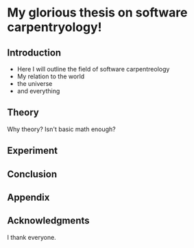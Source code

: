 # My glorious thesis on software carpentryology!

## Introduction

- Here I will outline the field of software carpentreology
- My relation to the world
- the universe
- and everything

## Theory
Why theory? Isn't basic math enough?

## Experiment

## Conclusion

## Appendix

## Acknowledgments
I thank everyone.
